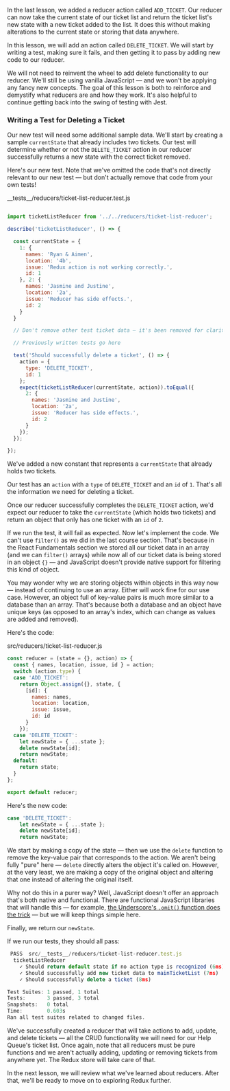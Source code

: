 In the last lesson, we added a reducer action called `ADD_TICKET`. Our reducer can now take the current state of our ticket list and return the ticket list's new state with a new ticket added to the list. It does this without making alterations to the current state or storing that data anywhere.

In this lesson, we will add an action called `DELETE_TICKET`. We will start by writing a test, making sure it fails, and then getting it to pass by adding new code to our reducer.

We will not need to reinvent the wheel to add delete functionality to our reducer. We'll still be using vanilla JavaScript — and we won't be applying any fancy new concepts. The goal of this lesson is both to reinforce and demystify what reducers are and how they work. It's also helpful to continue getting back into the swing of testing with Jest.

### Writing a Test for Deleting a Ticket

Our new test will need some additional sample data. We'll start by creating a sample `currentState` that already includes two tickets. Our test will determine whether or not the `DELETE_TICKET` action in our reducer successfully returns a new state with the correct ticket removed.

Here's our new test. Note that we've omitted the code that's not directly relevant to our new test — but don't actually remove that code from your own tests!

<div class="filename">__tests__/reducers/ticket-list-reducer.test.js</div>

```js

import ticketListReducer from '../../reducers/ticket-list-reducer';

describe('ticketListReducer', () => {

  const currentState = {
    1: {
      names: 'Ryan & Aimen',
      location: '4b',
      issue: 'Redux action is not working correctly.',
      id: 1 
    }, 2: {
      names: 'Jasmine and Justine',
      location: '2a',
      issue: 'Reducer has side effects.',
      id: 2 
    }
  }

  // Don't remove other test ticket data — it's been removed for clarity here.

  // Previously written tests go here

  test('Should successfully delete a ticket', () => {
    action = {
      type: 'DELETE_TICKET',
      id: 1
    };
    expect(ticketListReducer(currentState, action)).toEqual({
      2: {
        names: 'Jasmine and Justine',
        location: '2a',
        issue: 'Reducer has side effects.',
        id: 2 
      }
    });
  });

});
```

We've added a new constant that represents a `currentState` that already holds two tickets.

Our test has an `action` with a `type` of `DELETE_TICKET` and an `id` of `1`. That's all the information we need for deleting a ticket.

Once our reducer successfully completes the `DELETE_TICKET` action, we'd expect our reducer to take the `currentState` (which holds two tickets) and return an object that only has one ticket with an `id` of `2`.

If we run the test, it will fail as expected. Now let's implement the code. We can't use `filter()` as we did in the last course section. That's because in the React Fundamentals section we stored all our ticket data in an array (and we can `filter()` arrays) while now all of our ticket data is being stored in an object `{}` — and JavaScript doesn't provide native support for filtering this kind of object.

You may wonder why we are storing objects within objects in this way now — instead of continuing to use an array. Either will work fine for our use case. However, an object full of key-value pairs is much more similar to a database than an array. That's because both a database and an object have unique keys (as opposed to an array's index, which can change as values are added and removed).

Here's the code:

<div class="filename">src/reducers/ticket-list-reducer.js</div>

```javascript
const reducer = (state = {}, action) => {
  const { names, location, issue, id } = action;
  switch (action.type) {
  case 'ADD_TICKET':
    return Object.assign({}, state, {
      [id]: {
        names: names,
        location: location,
        issue: issue,
        id: id
      }
    });
  case 'DELETE_TICKET':
    let newState = { ...state };
    delete newState[id];
    return newState;
  default:
    return state;
  }
};

export default reducer;
```

Here's the new code: 

```js
case 'DELETE_TICKET':
    let newState = { ...state };
    delete newState[id];
    return newState;
```

We start by making a copy of the state — then we use the `delete` function to remove the key-value pair that corresponds to the action. We aren't being fully "pure" here — `delete` directly alters the object it's called on. However, at the very least, we are making a copy of the original object and altering that one instead of altering the original itself.

Why not do this in a purer way? Well, JavaScript doesn't offer an approach that's both native and functional. There are functional JavaScript libraries that will handle this — for example, [the Underscore's `.omit()` function does the trick](https://underscorejs.org/#omit) — but we will keep things simple here.

Finally, we return our `newState`.

If we run our tests, they should all pass:

```javascript
 PASS  src/__tests__/reducers/ticket-list-reducer.test.js
  ticketListReducer
    ✓ Should return default state if no action type is recognized (6ms)
    ✓ Should successfully add new ticket data to mainTicketList (7ms)
    ✓ Should successfully delete a ticket (8ms)

Test Suites: 1 passed, 1 total
Tests:       3 passed, 3 total
Snapshots:   0 total
Time:        0.603s
Ran all test suites related to changed files.
```

We've successfully created a reducer that will take actions to add, update, and delete tickets — all the CRUD functionality we will need for our Help Queue's ticket list. Once again, note that all reducers must be pure functions and we aren't actually adding, updating or removing tickets from anywhere yet. The Redux store will take care of that.

In the next lesson, we will review what we've learned about reducers. After that, we'll be ready to move on to exploring Redux further.